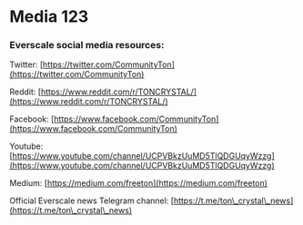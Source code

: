 # Media 123

### Everscale social media resources:

Twitter: [https://twitter.com/CommunityTon](https://twitter.com/CommunityTon)

Reddit: [https://www.reddit.com/r/TONCRYSTAL/](https://www.reddit.com/r/TONCRYSTAL/)

Facebook: [https://www.facebook.com/CommunityTon](https://www.facebook.com/CommunityTon)

Youtube: [https://www.youtube.com/channel/UCPVBkzUuMD5TlQDGUqyWzzg](https://www.youtube.com/channel/UCPVBkzUuMD5TlQDGUqyWzzg)

Medium: [https://medium.com/freeton](https://medium.com/freeton)

Official Everscale news Telegram channel: [https://t.me/ton\_crystal\_news](https://t.me/ton\_crystal\_news)
